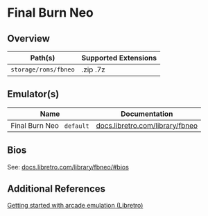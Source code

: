 # Final Burn Neo

## Overview

| Path(s) | Supported Extensions |
| --- | --- |
| `storage/roms/fbneo` | .zip .7z |

## Emulator(s)

| Name | Documentation |
| --- | --- |
| Final Burn Neo &nbsp; `default` | [docs.libretro.com/library/fbneo](https://docs.libretro.com/library/fbneo/) |

## Bios

See: [docs.libretro.com/library/fbneo/#bios](https://docs.libretro.com/library/fbneo/#bios)

## Additional References

[Getting started with arcade emulation (Libretro)](https://docs.libretro.com/guides/arcade-getting-started/)